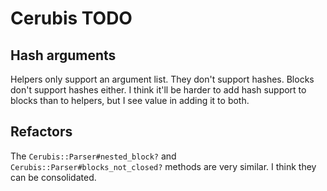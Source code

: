 # Cerubis TODO

## Hash arguments

Helpers only support an argument list. They don't support hashes.
Blocks don't support hashes either. I think it'll be harder to add hash
support to blocks than to helpers, but I see value in adding it to both.

## Refactors

The `Cerubis::Parser#nested_block?` and `Cerubis::Parser#blocks_not_closed?`
methods are very similar. I think they can be consolidated.
